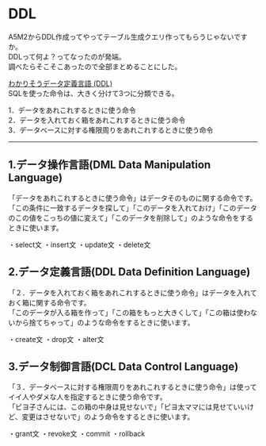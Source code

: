 # DDL

A5M2からDDL作成ってやってテーブル生成クエリ作ってもらうじゃないですか。  
DDLって何よ？ってなったのが発端。  
調べたらそこそこあったので全部まとめることにした。  

[わかりそうデータ定義言語 (DDL)](https://wa3.i-3-i.info/word15639.html)  
SQLを使った命令は、大きく分けて3つに分類できる。  

1．データをあれこれするときに使う命令  
2．データを入れておく箱をあれこれするときに使う命令  
3．データベースに対する権限周りをあれこれするときに使う命令  

---

## 1.データ操作言語(DML Data Manipulation Language)

「データをあれこれするときに使う命令」はデータそのものに関する命令です。  
「この条件に一致するデータを探して」「このデータを入れておけ」「このデータのこの値をこっちの値に変えて」「このデータを削除して」のような命令をするときに使います。  

・select文
・insert文
・update文
・delete文

## 2.データ定義言語(DDL Data Definition Language)

「２．データを入れておく箱をあれこれするときに使う命令」はデータを入れておく箱に関する命令です。  
「このデータが入る箱を作って」「この箱をもっと大きくして」「この箱は使わないから捨てちゃって」のような命令をするときに使います。  

・create文
・drop文
・alter文

## 3.データ制御言語(DCL Data Control Language)

「３．データベースに対する権限周りをあれこれするときに使う命令」は使ってイイ人やダメな人を指定するときに使う命令です。  
「ピヨ子さんには、この箱の中身は見せないで」「ピヨ太ママには見せていいけど、変更はさせないで」のよう命令をするときに使います。  

・grant文
・revoke文
・commit
・rollback
